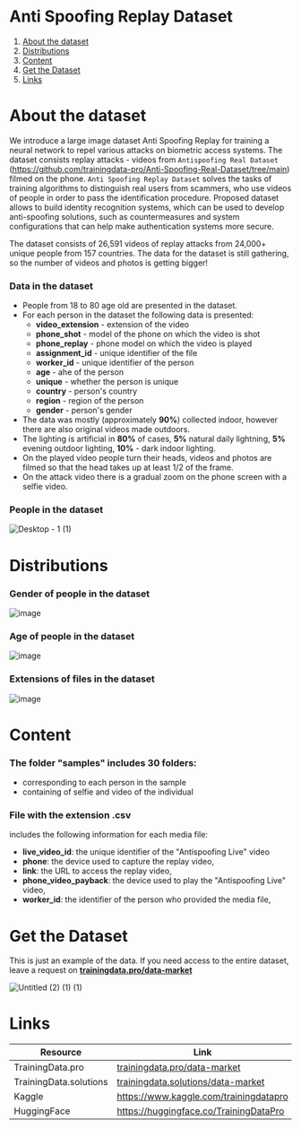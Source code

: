 # Anti Spoofing Replay Dataset
1. [ About the dataset ](#about)
2. [ Distributions ](#dist)
3. [ Content ](#cont)
4. [ Get the Dataset ](#getdat)
5. [ Links ](#link)

<a name="about"></a>
# About the dataset
We introduce a large image dataset Anti Spoofing Replay for training a neural network to repel various attacks on biometric access systems. The dataset consists replay attacks - videos from `Antispoofing Real Dataset` (https://github.com/trainingdata-pro/Anti-Spoofing-Real-Dataset/tree/main) filmed on the phone. `Anti Spoofing Replay Dataset` solves the tasks of training algorithms to distinguish real users from scammers, who use videos of people in order to pass the identification procedure. Proposed dataset allows to build identity recognition systems, which can be used to develop anti-spoofing solutions, such as countermeasures and system configurations that can help make authentication systems more secure.

The dataset consists of 26,591 videos of replay attacks from 24,000+ unique people from 157 countries. The data for the dataset is still gathering, so the number of videos and photos is getting bigger!

### Data in the dataset
- People from 18 to 80 age old are presented in the dataset.
- For each person in the dataset the following data is presented:
  - **video_extension** - extension of the video
  - **phone_shot** - model of the phone on which the video is shot
  - **phone_replay** - phone model on which the video is played
  - **assignment_id** - unique identifier of the file
  - **worker_id** - unique identifier of the person
  - **age** - ahe of the person
  - **unique** - whether the person is unique
  - **country** - person's country
  - **region** - region of the person
  - **gender** - person's gender
- The data was mostly (approximately **90%**) collected indoor, however there are also original  videos made outdoors.
- The lighting is artificial in **80%** of cases,  **5%** natural daily lightning, **5%** evening outdoor lighting, **10%** - dark indoor lighting.
- On the played video people turn their heads, videos and photos are filmed so that the head takes up at least 1/2 of the frame.
- On the attack video there is a gradual zoom on the phone screen with a selfie video.

### People in the dataset
![Desktop - 1 (1)](https://github.com/trainingdata-pro/Anti-Spoofing-Replay-Dataset/assets/113421352/c8fb7c56-616c-41b6-8c71-5db9795216fe)

<a name="dist"></a>
# Distributions

### Gender of people in the dataset

![image](https://github.com/trainingdata-pro/Anti-Spoofing-Replay-Dataset/assets/113421352/a746259e-7076-404c-b811-66bbbb133839)

### Age of people in the dataset

![image](https://github.com/trainingdata-pro/Anti-Spoofing-Replay-Dataset/assets/113421352/92d71265-7c4e-4825-8168-3b59531a1973)


### Extensions of files in the dataset

![image](https://github.com/trainingdata-pro/Anti-Spoofing-Replay-Dataset/assets/113421352/08e7a3b9-1968-4e3c-bfe4-1379da1c920a)


<a name="cont"></a>
# Content
### The folder **"samples"** includes 30 folders:
- corresponding to each person in the sample
- containing of selfie and video of the individual

### File with the extension .csv
includes the following information for each media file:
- **live_video_id**: the unique identifier of the "Antispoofing Live" video
- **phone**: the device used to capture the replay video,
- **link**: the URL to access the replay video,
- **phone_video_payback**: the device used to play the "Antispoofing Live" video,
- **worker_id**: the identifier of the person who provided the media file,

<a name="getdat"></a>
# Get the Dataset
This is just an example of the data. If you need access to the entire dataset, leave a request on **[trainingdata.pro/data-market](https://trainingdata.pro/data-market?utm_source=github&utm_medium=cpc&utm_campaign=as_replay)**

![Untitled (2) (1) (1)](https://github.com/trainingdata-pro/Anti-Spoofing-Replay-Dataset/assets/113421352/c15814f4-3f34-4913-afa9-e7042c1bc0fe)


<a name="link"></a>
# Links
| Resource | Link |
| --- | --- |
| TrainingData.pro | [trainingdata.pro/data-market](https://trainingdata.pro/data-market?utm_source=github&utm_medium=cpc&utm_campaign=as_replay) |
| TrainingData.solutions | [trainingdata.solutions/data-market](https://trainingdata.solutions/data-market?utm_source=github&utm_medium=cpc&utm_campaign=as_replay) |
| Kaggle | https://www.kaggle.com/trainingdatapro |
| HuggingFace | https://huggingface.co/TrainingDataPro |

